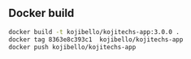 ## Docker build
```sh
docker build -t kojibello/kojitechs-app:3.0.0 . 
docker tag 8363e8c393c1  kojibello/kojitechs-app
docker push kojibello/kojitechs-app
```